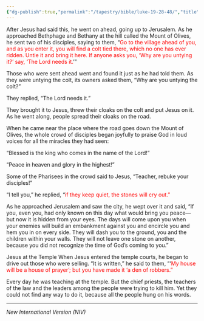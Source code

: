 ```yaml
---
{"dg-publish":true,"permalink":"/tapestry/bible/luke-19-28-48/","title":"Luke 19:28–48","hide":true,"tags":["bible"],"dgHomeLink":true,"dgShowLocalGraph":true,"dgEnableSearch":true}
---
```



 After Jesus had said this, he went on ahead, going up to Jerusalem. As he approached Bethphage and Bethany at the hill called the Mount of Olives, he sent two of his disciples, saying to them,  “<font color="#ff0000">Go to the village ahead of you, and as you enter it, you will find a colt tied there, which no one has ever ridden. Untie it and bring it here.  If anyone asks you, ‘Why are you untying it?’ say, ‘The Lord needs it.</font>’”

 Those who were sent ahead went and found it just as he had told them.  As they were untying the colt, its owners asked them, “Why are you untying the colt?”

 They replied, “The Lord needs it.”

They brought it to Jesus, threw their cloaks on the colt and put Jesus on it. As he went along, people spread their cloaks on the road.

 When he came near the place where the road goes down the Mount of Olives, the whole crowd of disciples began joyfully to praise God in loud voices for all the miracles they had seen:

 “Blessed is the king who comes in the name of the Lord!”

“Peace in heaven and glory in the highest!”

 Some of the Pharisees in the crowd said to Jesus, “Teacher, rebuke your disciples!”

 “I tell you,” he replied, “<font color="#ff0000">if they keep quiet, the stones will cry out.”</font>

 As he approached Jerusalem and saw the city, he wept over it  and said, “If you, even you, had only known on this day what would bring you peace—but now it is hidden from your eyes.  The days will come upon you when your enemies will build an embankment against you and encircle you and hem you in on every side. They will dash you to the ground, you and the children within your walls. They will not leave one stone on another, because you did not recognize the time of God’s coming to you.”

Jesus at the Temple
When Jesus entered the temple courts, he began to drive out those who were selling.  “It is written,” he said to them, “‘<font color="#ff0000">My house will be a house of prayer’; but you have made it ‘a den of robbers.”</font>

Every day he was teaching at the temple. But the chief priests, the teachers of the law and the leaders among the people were trying to kill him.  Yet they could not find any way to do it, because all the people hung on his words.

---
*New International Version (NIV)*